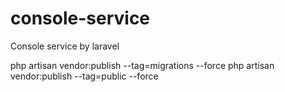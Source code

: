 # console-service
Console service by laravel


php artisan vendor:publish --tag=migrations --force
php artisan vendor:publish --tag=public --force
